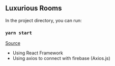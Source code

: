 ## Luxurious Rooms

In the project directory, you can run:
### `yarn start`

[Source](https://github.com/Yves97/luxurious-rooms)


* Using React Framework 
* Using axios to connect with firebase (Axios.js)
